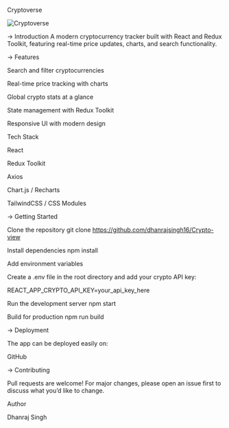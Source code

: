 Cryptoverse

![Cryptoverse](https://i.ibb.co/8gh5Jc8/image.png)


-> Introduction
A modern cryptocurrency tracker built with React and Redux Toolkit, featuring real-time price updates, charts, and search functionality.

-> Features

   Search and filter cryptocurrencies

   Real-time price tracking with charts

   Global crypto stats at a glance

   State management with Redux Toolkit

   Responsive UI with modern design

   Tech Stack

   React

   Redux Toolkit

   Axios

   Chart.js / Recharts

   TailwindCSS / CSS Modules

-> Getting Started

   Clone the repository
   git clone https://github.com/dhanrajsingh16/Crypto-view

   Install dependencies
   npm install

   Add environment variables

   Create a .env file in the root directory and add your crypto API key:

   REACT_APP_CRYPTO_API_KEY=your_api_key_here

   Run the development server
   npm start

   Build for production
   npm run build

-> Deployment

   The app can be deployed easily on:

   GitHub 

-> Contributing

   Pull requests are welcome! For major changes, please open an issue first to discuss what you’d like to change.

   Author

   Dhanraj Singh
